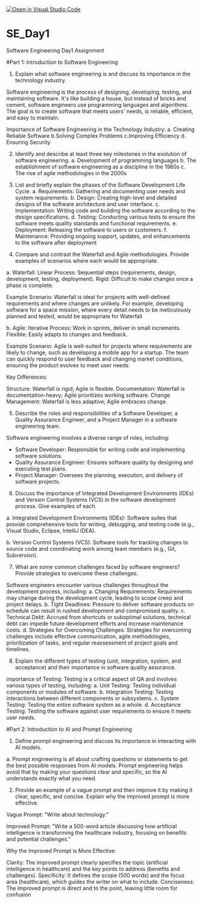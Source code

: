 [![Open in Visual Studio Code](https://classroom.github.com/assets/open-in-vscode-2e0aaae1b6195c2367325f4f02e2d04e9abb55f0b24a779b69b11b9e10269abc.svg)](https://classroom.github.com/online_ide?assignment_repo_id=15566715&assignment_repo_type=AssignmentRepo)

# SE_Day1

Software Engineering Day1 Assignment

#Part 1: Introduction to Software Engineering

1. Explain what software engineering is and discuss its importance in the technology industry.

Software engineering is the process of designing, developing, testing, and maintaining software. It's like building a house, but instead of bricks and cement, software engineers use programming languages and algorithms. The goal is to create software that meets users' needs, is reliable, efficient, and easy to maintain.

Importance of Software Engineering in the Technology Industry:
a. Creating Reliable Software
b.Solving Complex Problems
c.Improving Efficiency
d. Ensuring Security

2. Identify and describe at least three key milestones in the evolution of software engineering.
   a. Development of programming languages
   b. The establishment of software engineering as a discipline in the 1960s
   c. The rise of agile methodologies in the 2000s

3. List and briefly explain the phases of the Software Development Life Cycle.
   a. Requirements: Gathering and documenting user needs and system requirements.
   b. Design: Creating high-level and detailed designs of the software architecture and user interface.
   c. Implementation: Writing code and building the software according to the design specifications.
   d. Testing: Conducting various tests to ensure the software meets quality standards and functional requirements.
   e. Deployment: Releasing the software to users or customers.
   f. Maintenance: Providing ongoing support, updates, and enhancements to the software after deployment

4. Compare and contrast the Waterfall and Agile methodologies. Provide examples of scenarios where each would be appropriate.

a. Waterfall:
Linear Process: Sequential steps (requirements, design, development, testing, deployment).
Rigid: Difficult to make changes once a phase is complete.

Example Scenario: Waterfall is ideal for projects with well-defined requirements and where changes are unlikely. For example, developing software for a space mission, where every detail needs to be meticulously planned and tested, would be appropriate for Waterfall

b. Agile:
Iterative Process: Work in sprints, deliver in small increments.
Flexible: Easily adapts to changes and feedback.

Example Scenario: Agile is well-suited for projects where requirements are likely to change, such as developing a mobile app for a startup. The team can quickly respond to user feedback and changing market conditions, ensuring the product evolves to meet user needs.

Key Differences:

Structure: Waterfall is rigid; Agile is flexible.
Documentation: Waterfall is documentation-heavy; Agile prioritizes working software.
Change Management: Waterfall is less adaptive; Agile embraces change.

5. Describe the roles and responsibilities of a Software Developer, a Quality Assurance Engineer, and a Project Manager in a software engineering team.

Software engineering involves a diverse range of roles, including:

- Software Developer: Responsible for writing code and implementing software solutions.
- Quality Assurance Engineer: Ensures software quality by designing and executing test plans.
- Project Manager: Oversees the planning, execution, and delivery of software projects.

6. Discuss the importance of Integrated Development Environments (IDEs) and Version Control Systems (VCS) in the software development process. Give examples of each.

a. Integrated Development Environments (IDEs): Software suites that provide comprehensive tools for writing, debugging, and testing code (e.g., Visual Studio, Eclipse, IntelliJ IDEA).

b. Version Control Systems (VCS): Software tools for tracking changes to source code and coordinating work among team members (e.g., Git, Subversion).

7. What are some common challenges faced by software engineers? Provide strategies to overcome these challenges.

Software engineers encounter various challenges throughout the development process, including:
a. Changing Requirements: Requirements may change during the development cycle, leading to scope creep and project delays.
b. Tight Deadlines: Pressure to deliver software products on schedule can result in rushed development and compromised quality.
c. Technical Debt: Accrued from shortcuts or suboptimal solutions, technical debt can impede future development efforts and increase maintenance costs.
d. Strategies for Overcoming Challenges: Strategies for overcoming challenges include effective communication, agile methodologies, prioritization of tasks, and regular reassessment of project goals and timelines.

8. Explain the different types of testing (unit, integration, system, and acceptance) and their importance in software quality assurance.

importance of Testing: Testing is a critical aspect of QA and involves various types of testing, including:
a. Unit Testing: Testing individual components or modules of software.
b. Integration Testing: Testing interactions between different components or subsystems.
c. System Testing: Testing the entire software system as a whole.
d. Acceptance Testing: Testing the software against user requirements to ensure it meets user needs.

#Part 2: Introduction to AI and Prompt Engineering

1. Define prompt engineering and discuss its importance in interacting with AI models.

a. Prompt engineering is all about crafting questions or statements to get the best possible responses from AI models.
Prompt engineering helps avoid that by making your questions clear and specific, so the AI understands exactly what you need.

2. Provide an example of a vague prompt and then improve it by making it clear, specific, and concise. Explain why the improved prompt is more effective.

Vague Prompt: "Write about technology."

Improved Prompt: "Write a 500-word article discussing how artificial intelligence is transforming the healthcare industry, focusing on benefits and potential challenges."

Why the Improved Prompt is More Effective:

Clarity: The improved prompt clearly specifies the topic (artificial intelligence in healthcare) and the key points to address (benefits and challenges).
Specificity: It defines the scope (500 words) and the focus area (healthcare), which guides the writer on what to include.
Conciseness: The improved prompt is direct and to the point, leaving little room for confusion
